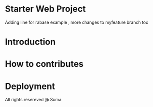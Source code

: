 # Starter Web Project
Adding line for rabase example , more changes to myfeature branch too
# Introduction

# How to contributes

# Deployment
All rights resereved @ Suma
